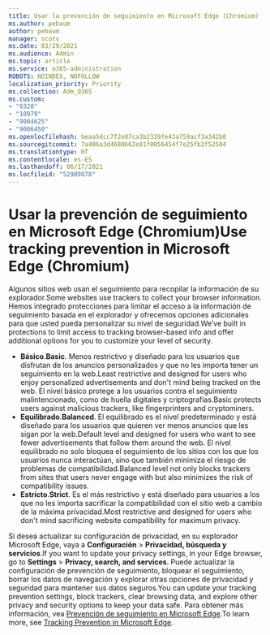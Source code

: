 ```yaml
---
title: Usar la prevención de seguimiento en Microsoft Edge (Chromium)
ms.author: pebaum
author: pebaum
manager: scotv
ms.date: 03/29/2021
ms.audience: Admin
ms.topic: article
ms.service: o365-administration
ROBOTS: NOINDEX, NOFOLLOW
localization_priority: Priority
ms.collection: Adm_O365
ms.custom:
- "8328"
- "10979"
- "9004625"
- "9006450"
ms.openlocfilehash: beaa5dcc7f2e07ca3b2339fe43a759acf3a342b0
ms.sourcegitcommit: 7a406a3d4680662e81f0056454f7e25fb2f52504
ms.translationtype: HT
ms.contentlocale: es-ES
ms.lasthandoff: 06/17/2021
ms.locfileid: "52989878"
---
```

# <a name="use-tracking-prevention-in-microsoft-edge-chromium"></a><span data-ttu-id="1c69a-102">Usar la prevención de seguimiento en Microsoft Edge (Chromium)</span><span class="sxs-lookup"><span data-stu-id="1c69a-102">Use tracking prevention in Microsoft Edge (Chromium)</span></span>

<span data-ttu-id="1c69a-103">Algunos sitios web usan el seguimiento para recopilar la información de su explorador.</span><span class="sxs-lookup"><span data-stu-id="1c69a-103">Some websites use trackers to collect your browser information.</span></span> <span data-ttu-id="1c69a-104">Hemos integrado protecciones para limitar el acceso a la información de seguimiento basada en el explorador y ofrecemos opciones adicionales para que usted pueda personalizar su nivel de seguridad.</span><span class="sxs-lookup"><span data-stu-id="1c69a-104">We’ve built in protections to limit access to tracking browser-based info and offer additional options for you to customize your level of security.</span></span>

- <span data-ttu-id="1c69a-105">**Básico**.</span><span class="sxs-lookup"><span data-stu-id="1c69a-105">**Basic**.</span></span> <span data-ttu-id="1c69a-106">Menos restrictivo y diseñado para los usuarios que disfrutan de los anuncios personalizados y que no les importa tener un seguimiento en la web.</span><span class="sxs-lookup"><span data-stu-id="1c69a-106">Least restrictive and designed for users who enjoy personalized advertisements and don't mind being tracked on the web.</span></span> <span data-ttu-id="1c69a-107">El nivel básico protege a los usuarios contra el seguimiento malintencionado, como de huella digitales y criptografías.</span><span class="sxs-lookup"><span data-stu-id="1c69a-107">Basic protects users against malicious trackers, like fingerprinters and cryptominers.</span></span>
- <span data-ttu-id="1c69a-108">**Equilibrado**.</span><span class="sxs-lookup"><span data-stu-id="1c69a-108">**Balanced**.</span></span> <span data-ttu-id="1c69a-109">El equilibrado es el nivel predeterminado y está diseñado para los usuarios que quieren ver menos anuncios que les sigan por la web.</span><span class="sxs-lookup"><span data-stu-id="1c69a-109">Default level and designed for users who want to see fewer advertisements that follow them around the web.</span></span> <span data-ttu-id="1c69a-110">El nivel equilibrado no solo bloquea el seguimiento de los sitios con los que los usuarios nunca interactúan, sino que también minimiza el riesgo de problemas de compatibilidad.</span><span class="sxs-lookup"><span data-stu-id="1c69a-110">Balanced level not only blocks trackers from sites that users never engage with but also minimizes the risk of compatibility issues.</span></span>
- <span data-ttu-id="1c69a-111">**Estricto**.</span><span class="sxs-lookup"><span data-stu-id="1c69a-111">**Strict**.</span></span> <span data-ttu-id="1c69a-112">Es el más restrictivo y está diseñado para usuarios a los que no les importa sacrificar la compatibilidad con el sitio web a cambio de la máxima privacidad.</span><span class="sxs-lookup"><span data-stu-id="1c69a-112">Most restrictive and designed for users who don't mind sacrificing website compatibility for maximum privacy.</span></span>

<span data-ttu-id="1c69a-113">Si desea actualizar su configuración de privacidad, en su explorador Microsoft Edge, vaya a **Configuración** > **Privacidad, búsqueda y servicios**.</span><span class="sxs-lookup"><span data-stu-id="1c69a-113">If you want to update your privacy settings, in your Edge browser, go to **Settings** > **Privacy, search, and services**.</span></span> <span data-ttu-id="1c69a-114">Puede actualizar la configuración de prevención de seguimiento, bloquear el seguimiento, borrar los datos de navegación y explorar otras opciones de privacidad y seguridad para mantener sus datos seguros.</span><span class="sxs-lookup"><span data-stu-id="1c69a-114">You can update your tracking prevention settings, block trackers, clear browsing data, and explore other privacy and security options to keep your data safe.</span></span> <span data-ttu-id="1c69a-115">Para obtener más información, vea [Prevención de seguimiento en Microsoft Edge](/microsoft-edge/web-platform/tracking-prevention).</span><span class="sxs-lookup"><span data-stu-id="1c69a-115">To learn more, see [Tracking Prevention in Microsoft Edge](/microsoft-edge/web-platform/tracking-prevention).</span></span> 